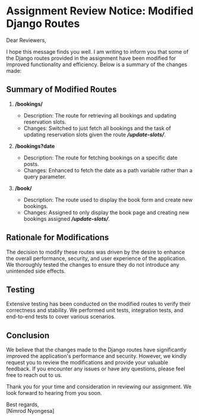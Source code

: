 # Assignment Review Notice: Modified Django Routes

Dear Reviewers,

I hope this message finds you well. I am writing to inform you that some of the Django routes provided in the assignment have been modified for improved functionality and efficiency. Below is a summary of the changes made:

## Summary of Modified Routes

1. **/bookings/**
   - Description: The route for retrieving all bookings and updating reservation slots.
   - Changes: Switched to just fetch all bookings and the task of updating reservation slots given the route ***/update-slots/***.

2. **/bookings?date**
   - Description: The route for fetching bookings on a specific date posts.
   - Changes: Enhanced to fetch the date as a path variable rather than a query parameter.

3. **/book/**
   - Description: The route used to display the book form and create new bookings.
   - Changes: Assigned to only display the book page and creating new bookings assigned ***/update-slots/***.

## Rationale for Modifications

The decision to modify these routes was driven by the desire to enhance the overall performance, security, and user experience of the application. We thoroughly tested the changes to ensure they do not introduce any unintended side effects.

## Testing

Extensive testing has been conducted on the modified routes to verify their correctness and stability. We performed unit tests, integration tests, and end-to-end tests to cover various scenarios.


## Conclusion

We believe that the changes made to the Django routes have significantly improved the application's performance and security. However, we kindly request you to review the modifications and provide your valuable feedback. If you encounter any issues or have any questions, please feel free to reach out to us.

Thank you for your time and consideration in reviewing our assignment. We look forward to hearing from you soon.

Best regards,  
[Nimrod Nyongesa]  
